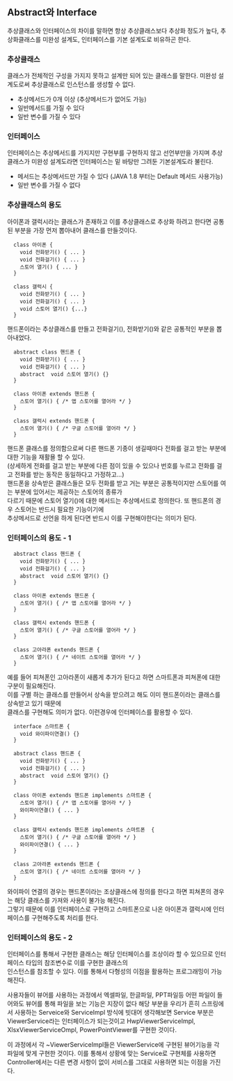 ## Abstract와 Interface

추상클래스와 인터페이스의 차이를 말하면 항상 추상클래스보다 추상화 정도가 높다, 추상화클래스를 미완성 설계도, 인터페이스를 기본 설계도로 비유하곤 한다.

### 추상클래스

클래스가 전체적인 구성을 가지지 못하고 설계만 되어 있는 클래스를 말한다. 미완성 설계도로써 추상클래스로 인스턴스를 생성할 수 없다.

- 추상메서드가 0개 이상 (추상메서드가 없어도 가능)
- 일반메서드를 가질 수 있다
- 일반 변수를 가질 수 있다

### 인터페이스

인터페이스는 추상메서드를 가지지만 구현부를 구현하지 않고 선언부만을 가지며 추상클래스가 미완성 설계도라면 인터페이스는 밑 바탕만 그려둔 기본설계도라 불린다.

- 메서드는 추상메서드만 가질 수 있다 (JAVA 1.8 부터는 Default 메서드 사용가능)
- 일반 변수를 가질 수 없다

### 추상클래스의 용도

아이폰과 갤럭시라는 클래스가 존재하고 이를 추상클래스로 추상화 하려고 한다면 공통된 부분을 가장 먼저 뽑아내어 클래스를 만들것이다.

```
  class 아이폰 {
    void 전화받기() { ... }
    void 전화걸기() { ... }
    스토어 열기() { ... }
  }

  class 갤럭시 {
    void 전화받기() { ... }
    void 전화걸기() { ... }
    void 스토어 열기() {...}
  }
```

핸드폰이라는 추상클래스를 만들고 전화걸기(), 전화받기()와 같은 공통적인 부분을 뽑아내었다.

```
  abstract class 핸드폰 {
    void 전화받기() { ... }
    void 전화걸기() { ... }
    abstract  void 스토어 열기() {}
  }

  class 아이폰 extends 핸드폰 {
    스토어 열기() { /* 앱 스토어를 열어라 */ }
  }

  class 갤럭시 extends 핸드폰 {
    스토어 열기() { /* 구글 스토어를 열어라 */ }
  }
```

핸드폰 클래스를 정의함으로써 다른 핸드폰 기종이 생길때마다 전화를 걸고 받는 부분에 대한 기능을 재활욜 할 수 있다.  
(상세하게 전화를 걸고 받는 부분에 다른 점이 있을 수 있으나 번호를 누르고 전화를 걸고 전화를 받는 동작은 동일하다고 가정하고...)  
핸드폰을 상속받은 클래스들은 모두 전화를 받고 거는 부분은 공통적이지만 스토어를 여는 부분에 있어서는 제공하는 스토어의 종류가  
다르기 때문에 스토어 열기()에 대한 메서드는 추상메서드로 정의한다. 또 핸드폰의 경우 스토어는 반드시 필요한 기능이기에  
추상메서드로 선언을 하게 된다면 반드시 이를 구현해야한다는 의미가 된다.

### 인터페이스의 용도 - 1

```
  abstract class 핸드폰 {
    void 전화받기() { ... }
    void 전화걸기() { ... }
    abstract  void 스토어 열기() {}
  }

  class 아이폰 extends 핸드폰 {
    스토어 열기() { /* 앱 스토어를 열어라 */ }
  }

  class 갤럭시 extends 핸드폰 {
    스토어 열기() { /* 구글 스토어를 열어라 */ }
  }

  class 고아라폰 extends 핸드폰 {
    스토어 열기() { /* 네이트 스토어를 열어라 */ }
  }
```

예를 들어 피쳐폰인 고아라폰이 새롭게 추가가 된다고 하면 스마트폰과 피쳐폰에 대한 구분이 필요해진다.  
이를 구별 하는 클래스를 만들어서 상속을 받으려고 해도 이미 핸드폰이라는 클래스를 상속받고 있기 때문에  
클래스를 구현해도 의미가 없다. 이런경우에 인터페이스를 활용할 수 있다.

```
  interface 스마트폰 {
    void 와이파이연결() {}
  }

  abstract class 핸드폰 {
    void 전화받기() { ... }
    void 전화걸기() { ... }
    abstract  void 스토어 열기() {}
  }

  class 아이폰 extends 핸드폰 implements 스마트폰 {
    스토어 열기() { /* 앱 스토어를 열어라 */ }
    와이파이연결() { ... }
  }

  class 갤럭시 extends 핸드폰 implements 스마트폰  {
    스토어 열기() { /* 구글 스토어를 열어라 */ }
    와이파이연결() { ... }
  }

  class 고아라폰 extends 핸드폰 {
    스토어 열기() { /* 네이트 스토어를 열어라 */ }
  }
```

와이파이 연결의 경우는 핸드폰이라는 조상클래스에 정의를 한다고 하면 피쳐폰의 경우는 해당 클래스를 가져와 사용이 불가능 해진다.  
그렇기 때문에 이를 인터페이스로 구현하고 스마트폰으로 나온 아이폰과 갤럭시에 인터페이스를 구현해주도록 처리를 한다.

### 인터페이스의 용도 - 2

인터페이스를 통해서 구현한 클래스는 해당 인터페이스를 조상이라 할 수 있으므로 인터페이스 타입의 참조변수로 이를 구현한 클래스의  
인스턴스를 참조할 수 있다. 이를 통해서 다형성의 이점을 활용하는 프로그래밍이 가능해진다.

사용자들이 뷰어를 사용하는 과정에서 엑셀파일, 한글파일, PPT파일등 어떤 파일이 들어와도 뷰어를 통해 파일을 보는 기능은 지장이 없다 해당 부분을 우리가 흔히 스프링에서 사용하는 Serveice와 ServiceImpl 방식에 빗대어 생각해보면 Service 부분은 ViewerService라는 인터페이스가 되는것이고 HwpViewerServiceImpl, XlsxViewerServiceOmpl, PowerPointViewer를 구현한 것이다.

이 과정에서 각 ~ViewerServiceImpl들은 ViewerService에 구현된 뷰어기능을 각 파일에 맞게 구현한 것이다. 이를 통해서 상황에 맞는 Service로 구현체를 사용하면 Controller에서는 다른 변경 사항이 없이 서비스를 그대로 사용하면 되는 이점을 가진다.
